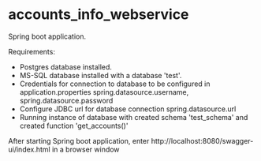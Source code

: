 # accounts_info_webservice
Spring boot application.

Requirements:
- Postgres database installed.
- MS-SQL database installed with a database 'test'.
- Credentials for connection to database to be configured in application.properties
	spring.datasource.username, spring.datasource.password
- Configure JDBC url for database connection spring.datasource.url
- Running instance of database with created schema 'test_schema' and created function 'get_accounts()'

After starting Spring boot application, enter http://localhost:8080/swagger-ui/index.html in a browser window
